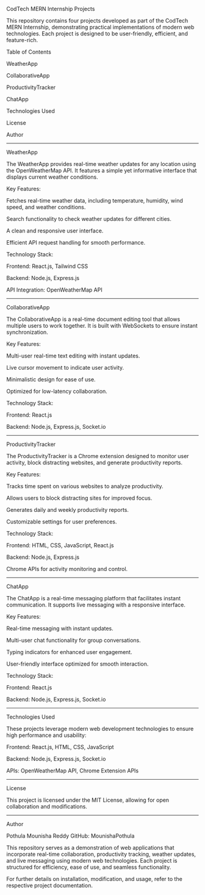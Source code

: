 CodTech MERN Internship Projects

This repository contains four projects developed as part of the CodTech MERN Internship, demonstrating practical implementations of modern web technologies. Each project is designed to be user-friendly, efficient, and feature-rich.

Table of Contents

WeatherApp

CollaborativeApp

ProductivityTracker

ChatApp

Technologies Used

License

Author



---

WeatherApp

The WeatherApp provides real-time weather updates for any location using the OpenWeatherMap API. It features a simple yet informative interface that displays current weather conditions.

Key Features:

Fetches real-time weather data, including temperature, humidity, wind speed, and weather conditions.

Search functionality to check weather updates for different cities.

A clean and responsive user interface.

Efficient API request handling for smooth performance.


Technology Stack:

Frontend: React.js, Tailwind CSS

Backend: Node.js, Express.js

API Integration: OpenWeatherMap API



---

CollaborativeApp

The CollaborativeApp is a real-time document editing tool that allows multiple users to work together. It is built with WebSockets to ensure instant synchronization.

Key Features:

Multi-user real-time text editing with instant updates.

Live cursor movement to indicate user activity.

Minimalistic design for ease of use.

Optimized for low-latency collaboration.


Technology Stack:

Frontend: React.js

Backend: Node.js, Express.js, Socket.io



---

ProductivityTracker

The ProductivityTracker is a Chrome extension designed to monitor user activity, block distracting websites, and generate productivity reports.

Key Features:

Tracks time spent on various websites to analyze productivity.

Allows users to block distracting sites for improved focus.

Generates daily and weekly productivity reports.

Customizable settings for user preferences.


Technology Stack:

Frontend: HTML, CSS, JavaScript, React.js

Backend: Node.js, Express.js

Chrome APIs for activity monitoring and control.



---

ChatApp

The ChatApp is a real-time messaging platform that facilitates instant communication. It supports live messaging with a responsive interface.

Key Features:

Real-time messaging with instant updates.

Multi-user chat functionality for group conversations.

Typing indicators for enhanced user engagement.

User-friendly interface optimized for smooth interaction.


Technology Stack:

Frontend: React.js

Backend: Node.js, Express.js, Socket.io



---

Technologies Used

These projects leverage modern web development technologies to ensure high performance and usability:

Frontend: React.js, HTML, CSS, JavaScript

Backend: Node.js, Express.js, Socket.io

APIs: OpenWeatherMap API, Chrome Extension APIs



---

License

This project is licensed under the MIT License, allowing for open collaboration and modifications.


---

Author

Pothula Mounisha Reddy
GitHub: MounishaPothula

This repository serves as a demonstration of web applications that incorporate real-time collaboration, productivity tracking, weather updates, and live messaging using modern web technologies. Each project is structured for efficiency, ease of use, and seamless functionality.

For further details on installation, modification, and usage, refer to the respective project documentation.

